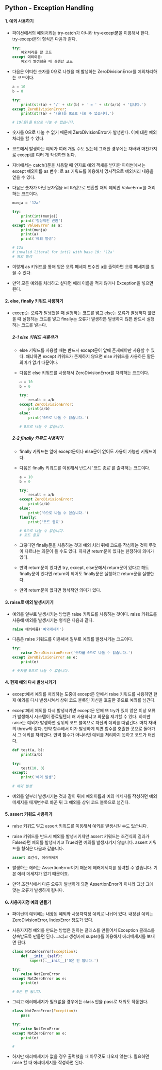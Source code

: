 ## Python - Exception Handling

#### 1. 예외 사용하기

- 파이선에서의 예외처리는 try-catch가 아니라 try-except문을 이용해서 한다.
  try-except문의 형식은 다음과 같다.

  ```python
  try:
      예외처리를 할 코드
  except 예외이름:
      예외가 발생했을 때 실행할 코드
  ```

- 다음은 어떠한 숫자를 0으로 나눴을 때 발생하는 ZeroDivisionError를 예외처리하는 코드이다.

  ```python
  a = 10
  b = 0
  
  try:
      print(str(a) + '/' + str(b) + ' = ' + str(a/b) + '입니다.')
  except ZeroDivisionError:
      print(str(a) + '(을)를 0으로 나눌 수 없습니다.')
  
  # 10(을)를 0으로 나눌 수 없습니다.
  ```

- 숫자를 0으로 나눌 수 없기 때문에 ZeroDivisionError가 발생한다.
  이에 대한 예외처리를 할 수 있다.

- 코드에서 발생하는 예외가 여러 개일 수도 있는데
  그러한 경우에는 자바와 마찬가지로 except를 여러 개 작성하면 된다.

- 자바에서는 catch()문을 사용할 때 인자로 예외 객체를 받지만
  파이썬에서는 except 예외이름 as 변수: 로 as 키워드를 이용해서 명시적으로
  예외처리 내용을 얻을 수 있다.

- 다음은 숫자가 아닌 문자열을 int 타입으로 변환할 때의 예외인 ValueError를 처리하는 코드이다.

  ```python
  munja = '12a'
  
  try:
      print(int(munja))
      print('정상적인 변환')
  except ValueError as a:
      print(munja)
      print(a)
      print('예외 발생')
  
  # 12a
  # invalid literal for int() with base 10: '12a'
  # 예외 발생
  ```

- 이렇게 as 키워드를 통해 얻은 오류 메세지 변수인 a를 출력하면 오류 메세지를 얻을 수 있다.

- 만약 모든 예외를 처리하고 싶다면 에러 이름을 적지 않거나
  Exception을 넣으면 된다.

#### 2. else, finally 키워드 사용하기

- except는 오류가 발생했을 때 실행하는 코드를 넣고
  else는 오류가 발생하지 않았을 때  실행하는 코드를 넣고
  finally는 오류가 발생하든 발생하지 않든 반드시 실행하는 코드를 넣는다.

  ##### 2-1 else 키워드 사용하기

  - else 키워드를 사용할 때는 반드시 except문이 앞에 존재해야만 사용할 수 있다.
    왜냐하면 except 키워드가 존재하지 않으면 else 키워드를 사용하든 말든 의미가 없기 때문이다.

  - 다음은 else 키워드를 사용해서 ZeroDivisionError를 처리하는 코드이다.

    ```python
    a = 10
    b = 0
    
    try:
        result = a/b
    except ZeroDivisionError:
        print(a/b)
    else:
        print('0으로 나눌 수 없습니다.')
    
    # 0으로 나눌 수 없습니다.
    ```

  ##### 2-2 finally 키워드 사용하기

  - finally 키워드는 앞에 except문이나 else문이 없어도 사용이 가능한 키워드이다.

  - 다음은 finally 키워드를 이용해서 반드시 '코드 종료'를 출력하는 코드이다.

    ```python
    a = 10
    b = 0
    
    try:
        result = a/b
    except ZeroDivisionError:
        print(a/b)
    else:
        print('0으로 나눌 수 없습니다.')
    finally:
        print('코드 종료')
    
    # 0으로 나눌 수 없습니다.
    # 코드 종료
    ```

  - 그렇다면 finally문을 사용하는 것과 예외 처리 뒤에 코드를 작성하는 것이
    무엇이 다르냐는 의문이 들 수도 있다.
    하지만 return문이 있다는 한정하에 의미가 있다.

  - 만약 return문이 있다면 try, except, else문에서 return문이 있다고 해도
    finally문이 있다면 return이 되어도 finally문은 실행하고 return문을 실행한다.

  - 만약 return문이 없다면 형식적인 의미가 있다.

#### 3. raise로 예외 발생시키기

- 예외를 일부로 발생시키는 방법은 raise 키워드를 사용하는 것이다.
  raise 키워드를 사용해 예외를 발생시키는 형식은 다음과 같다.

  ```python
  raise 예외이름('예외메세지')
  ```

- 다음은 raise 키워드를 이용해서 일부로 예외를 발생시키는 코드이다.

  ```python
  try:
      raise ZeroDivisionError('숫자를 0으로 나눌 수 없습니다.')
  except ZeroDivisionError as e:
      print(e)
  
  # 숫자를 0으로 나눌 수 없습니다.
  ```

#### 4. 현재 예외 다시 발생시키기

- except에서 예외를 처리하는 도중에 except문 안에서 raise 키워드를 사용하면
  현재 예외를 다시 발생시켜서 상위 코드 블록인 자신을 호출한 곳으로 예외를 넘긴다.

- except에서 예외를 다시 발생시키면 except문 안에 또 try가 있지 않은 이상 오류가 발생해서
  시스템이 종료될텐데 왜 사용하냐고 의문을 제기할 수 있다.
  하지만 raise는 예외가 발생하면 상위의 코드 블록으로 자신의 예외를 떠넘긴다.
  마치 자바의 throw와 같다.
  만약 함수에서 이가 발생하게 되면 함수를 호출한 곳으로 돌아가서 그 예외를 처리한다.
  만약 함수가 아니라면 예외를 처리하지 못하고 코드가 터진다.

  ```python
  def test(a, b):
      print(a/b)
      
  try:
      test(10, 0)
  except:
      print('예외 발생')
      
  # 예외 발생
  ```

- 예외를 일부러 발생시키는 것과 같이 뒤에 예외이름과 예외 메세지를 작성하면 예외 메세지를 매개변수로
  바꾼 뒤 그 예외를 상위 코드 블록으로 넘긴다.

#### 5. assert 키워드 사용하기

- raise 키워드 말고 assert 키워드를 이용해서 예외를 발생시킬 수도 있습니다.

- raise 키워드를 반드시 예외를 발생시키지만 assert 키워드는 조건식의 결과가 False라면
  예외를 발생시키고 True라면 예외를 발생시키지 않습니다.
  assert 키워드를 형식은 다음과 같습니다.

  ```python
  assert 조건식, 에러메세지
  ```

- 발생하는 에러는 AssertionError이기 때문에 에러메세지를 생략할 수 없습니다.
  기본 에러 메세지가 없기 때문이죠.

- 만약 조건식에서 다른 오류가 발생하게 되면 AssertionError가 아니라 그냥 그에 맞는 오류가
  발생하게 됩니다.

#### 6. 사용자지정 예외 만들기

- 파이썬의 예외에는 내장된 예외와 사용자지정 예외로 나뉘어 있다.
  내장된 예외는 ZeroDivisionError, IndexError 정도가 있다.

- 사용자지정 예외를 만드는 방법은 원하는 클래스를 만들어서 Exception 클래스를 상속받도록
  만들면 된다.
  그리고 생성자에 super()를 이용해서 에러메세지를 보내면 된다.

  ```python
  class NotZeroError(Exception):
      def __init__(self):
          super().__init__('0은 안 됩니다.')
  
  try:
      raise NotZeroError
  except NotZeroError as e:
      print(e)
  
  # 0은 안 됩니다.
  ```

- 그리고 에러메세지가 필요없을 경우에는 class 안을 pass로 채워도 작동한다.

  ```python
  class NotZeroError(Exception):
      pass
  
  try:
      raise NotZeroError
  except NotZeroError as e:
      print(e)
  
  # 
  ```

- 하지만 에러메세지가 없을 경우 출력했을 때 아무것도 나오지 않는다.
  필요하면 raise 할 때 에러메세지를 작성하면 된다.